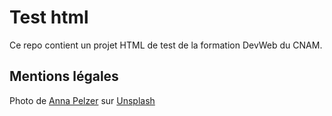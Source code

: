 # Test html

Ce repo contient un projet HTML de test de la formation DevWeb du CNAM.

## Mentions légales

Photo de <a href="https://unsplash.com/fr/@annapelzer?utm_content=creditCopyText&utm_medium=referral&utm_source=unsplash">Anna Pelzer</a> sur <a href="https://unsplash.com/fr/photos/ciotola-di-insalate-di-verdure-IGfIGP5ONV0?utm_content=creditCopyText&utm_medium=referral&utm_source=unsplash">Unsplash</a>
  